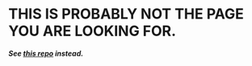 # THIS IS PROBABLY NOT THE PAGE YOU ARE LOOKING FOR.
  ***See [this repo](https://github.com/SoilLifeL/unpacktools) instead.***

